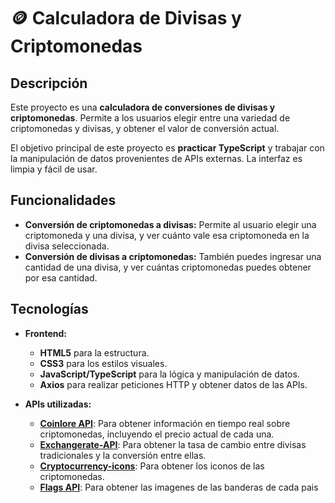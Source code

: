 # 🪙 **Calculadora de Divisas y Criptomonedas**

## Descripción

Este proyecto es una **calculadora de conversiones de divisas y criptomonedas**. Permite a los usuarios elegir entre una variedad de criptomonedas y divisas, y obtener el valor de conversión actual.

El objetivo principal de este proyecto es **practicar TypeScript** y trabajar con la manipulación de datos provenientes de APIs externas. La interfaz es limpia y fácil de usar.

## Funcionalidades

- **Conversión de criptomonedas a divisas:** Permite al usuario elegir una criptomoneda y una divisa, y ver cuánto vale esa criptomoneda en la divisa seleccionada.
- **Conversión de divisas a criptomonedas:** También puedes ingresar una cantidad de una divisa, y ver cuántas criptomonedas puedes obtener por esa cantidad.

## Tecnologías

- **Frontend:**
  - **HTML5** para la estructura.
  - **CSS3** para los estilos visuales.
  - **JavaScript/TypeScript** para la lógica y manipulación de datos.
  - **Axios** para realizar peticiones HTTP y obtener datos de las APIs.

- **APIs utilizadas:**
  - [**Coinlore API**](https://www.coinlore.com/): Para obtener información en tiempo real sobre criptomonedas, incluyendo el precio actual de cada una.
  - [**Exchangerate-API**](https://www.exchangerate-api.com/): Para obtener la tasa de cambio entre divisas tradicionales y la conversión entre ellas.
  - [**Cryptocurrency-icons**](https://github.com/ErikThiart/cryptocurrency-icons/tree/master/64): Para obtener los iconos de las criptomonedas.
  - [**Flags API**](https://flagsapi.com/#countries): Para obtener las imagenes de las banderas de cada pais